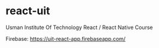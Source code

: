 # react-uit
Usman Institute Of Technology React / React Native Course

Firebase: https://uit-react-app.firebaseapp.com/    
